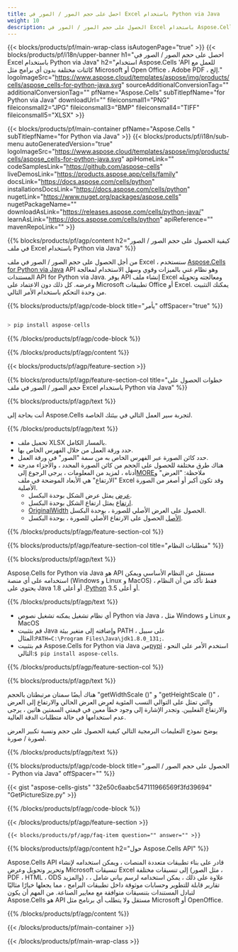 ```yaml
---
title: احصل على حجم الصور / الصور في Excel باستخدام Python via Java
weight: 10
description: الحصول على حجم الصور / الصور في Excel باستخدام Aspose.Cells 'Python via Java API بدون أي برامج مثل Microsoft أو Open Office ، Adobe PDF ، إلخ.
---
```

{{< blocks/products/pf/main-wrap-class isAutogenPage="true" >}}
{{< blocks/products/pf/i18n/upper-banner h1="احصل على حجم الصور / الصور في Excel باستخدام Python via Java" h2="استخدام Aspose.Cells \'API للعمل مع كائنات مختلفة بدون أي برامج مثل Microsoft أو Open Office ، Adobe PDF ، إلخ." logoImageSrc="https://www.aspose.cloud/templates/aspose/img/products/cells/aspose_cells-for-python-java.svg" sourceAdditionalConversionTag="" additionalConversionTag="" pfName="Aspose.Cells" subTitlepfName="for Python via Java" downloadUrl="" fileiconsmall1="PNG" fileiconsmall2="JPG" fileiconsmall3="BMP" fileiconsmall4="TIFF" fileiconsmall5="XLSX" >}}

{{< blocks/products/pf/main-container pfName="Aspose.Cells " subTitlepfName="for Python via Java" >}}
{{< blocks/products/pf/i18n/sub-menu autoGeneratedVersion="true" logoImageSrc="https://www.aspose.cloud/templates/aspose/img/products/cells/aspose_cells-for-python-java.svg" apiHomeLink="" codeSamplesLink="https://github.com/aspose-cells" liveDemosLink="https://products.aspose.app/cells/family" docsLink="https://docs.aspose.com/cells/python" installationsDocsLink="https://docs.aspose.com/cells/python" nugetLink="https://www.nuget.org/packages/aspose.cells" nugetPackageName="" downloadAsLink="https://releases.aspose.com/cells/python-java/" learnAsLink="https://docs.aspose.com/cells/python" apiReference="" mavenRepoLink="" >}}

{{% blocks/products/pf/agp/content h2="كيفية الحصول على حجم الصور / الصور في ملف Excel باستخدام Python via Java" %}}

 من أجل الحصول على حجم الصور / الصور في ملف Excel ، سنستخدم
 [Aspose.Cells for Python via Java](https://pypi.org/project/aspose-cells/) 
 API وهو نظام غني بالميزات وقوي وسهل الاستخدام لمعالجة المستندات API for Python via Java. يوفر API إنشاء ملف Excel ومعالجته وتحويله وعرضه. كل ذلك دون الاعتماد على Microsoft تطبيقات Office أو Excel. يمكنك التثبيت من وحدة التحكم باستخدام الأمر التالي.

{{% blocks/products/pf/agp/code-block title="يأمر" offSpacer="true" %}}

```cs

> pip install aspose-cells

```

{{% /blocks/products/pf/agp/code-block %}}

{{% /blocks/products/pf/agp/content %}}

{{< blocks/products/pf/agp/feature-section >}}

{{% blocks/products/pf/agp/feature-section-col title="خطوات الحصول على حجم الصور / الصور في ملف Excel باستخدام Python via Java" %}}

{{% blocks/products/pf/agp/text %}}

أنت بحاجة إلى Aspose.Cells لتجربة سير العمل التالي في بيئتك الخاصة.

{{% /blocks/products/pf/agp/text %}}

+ تحميل ملف XLSX بالمسار الكامل.
+ حدد ورقة العمل من خلال الفهرس الخاص بها.
+ حدد كائن الصورة عبر الفهرس الخاص به من سمة "الصور" في ورقة العمل.
 + هناك طرق مختلفة للحصول على الحجم من كائن الصورة المحدد ، والأجزاء مدرجة أدناه ، لمزيد من المعلومات ، يرجى الرجوع إلى[MORE](https://reference.aspose.com/cells/python-java/asposecells.api/Picture)ملاحظة: "العرض" و "الارتفاع" هي الأبعاد الموضحة في ملف Excel وقد تكون أكبر أو أصغر من الصورة الأصلية.
    + [عرض](https://reference.aspose.com/cells/python-java/asposecells.api/picture#Width) يمثل عرض الشكل بوحدة البكسل.
    + [ارتفاع](https://reference.aspose.com/cells/python-java/asposecells.api/picture#Height) يمثل ارتفاع الشكل بوحدة البكسل.
    + [OriginalWidth](https://reference.aspose.com/cells/python-java/asposecells.api/picture#OriginalWidth) الحصول على العرض الأصلي للصورة ، بوحدة البكسل.
    + [الأصل](https://reference.aspose.com/cells/python-java/asposecells.api/picture#OriginalHeight) الحصول على الارتفاع الأصلي للصورة ، بوحدة البكسل.
    

{{% /blocks/products/pf/agp/feature-section-col %}}

{{% blocks/products/pf/agp/feature-section-col title="متطلبات النظام" %}}

{{% blocks/products/pf/agp/text %}}

Aspose.Cells for Python via Java هو API مستقل عن النظام الأساسي ويمكن استخدامه على أي منصة (Windows و Linux و MacOS) ، فقط تأكد من أن النظام يحتوي على Java 1.8 أو أعلى ،[Python](https://www.python.org/downloads/) 3.5 أو أعلى.
 
{{% /blocks/products/pf/agp/text %}}

- أي نظام تشغيل يمكنه تشغيل نصوص Python via Java ، مثل Windows و Linux و MacOS
-  قم بتثبيت Java وإضافته إلى متغير بيئة PATH ، على سبيل المثال:<code>PATH=C:\Program Files\Java\jdk1.8.0_131;</code>.
-  قم بتثبيت Aspose.Cells for Python via Java من<a href="https://pypi.org/project/aspose-cells/">pypi</a> ، استخدم الأمر على النحو التالي:<code>$ pip install aspose-cells</code>.

{{% /blocks/products/pf/agp/feature-section-col %}}

{{% blocks/products/pf/agp/text %}}
 
 هناك أيضًا سمتان مرتبطتان بالحجم "getWidthScale ()" و "getHeightScale ()" ، والتي تمثل على التوالي النسب المئوية لعرض العرض الحالي والارتفاع إلى العرض والارتفاع الفعليين.
 وتجدر الإشارة إلى وجود خطأ معين في قيمتي السمتين هاتين ، يرجى عدم استخدامها في حالة متطلبات الدقة العالية.
 
 يوضح نموذج التعليمات البرمجية التالي كيفية الحصول على حجم ونسبة تكبير العرض لصورة / صورة.

{{% /blocks/products/pf/agp/text %}}

{{% blocks/products/pf/agp/code-block title="الحصول على حجم الصور / الصور - Python via Java" offSpacer="" %}}

{{< gist "aspose-cells-gists" "32e50c6aabc547111966569f3fd39694" "GetPictureSize.py" >}}

{{% /blocks/products/pf/agp/code-block %}}

{{< /blocks/products/pf/agp/feature-section >}}

    {{< blocks/products/pf/agp/faq-item question="" answer="" >}}
 

<!-- aboutfile Starts -->

{{% blocks/products/pf/agp/content h2="حول Aspose.Cells API" %}}

Aspose.Cells API قادر على بناء تطبيقات متعددة المنصات ، ويمكن استخدامه لإنشاء وتحرير وتحويل وعرض Microsoft تنسيقات Excel إلى تنسيقات مختلفة (مثل الصور ، PDF ، HTML ، ODS والمزيد) ، علاوة على ذلك ، يمكن استخدامه لرسم بياني شامل ، تقارير قابلة للتطوير وحسابات موثوقة داخل تطبيقات البرامج ، مما يجعلها خيارًا مثاليًا لتبادل المستندات بتنسيقات متوافقة مع معايير الصناعة. من المهم أن يكون Aspose.Cells هو API مستقل ولا يتطلب أي برنامج مثل Microsoft أو OpenOffice.

{{% /blocks/products/pf/agp/content %}}



<!-- aboutfile Ends -->
<!--
{{< blocks/products/pf/agp/other-supported-section title="Other Supported Splitting Formats" subTitle="Using C#, One can also split large file into chunks of many other file formats including." >}}

{{< blocks/products/pf/agp/other-supported-section-item href="https://products.aspose.com/cells/net/splitter/ods/" name="ODS" description="OpenDocument Spreadsheet File" >}}
{{< blocks/products/pf/agp/other-supported-section-item href="https://products.aspose.com/cells/net/splitter/xls/" name="XLS" description="Excel Binary Format" >}}
{{< blocks/products/pf/agp/other-supported-section-item href="https://products.aspose.com/cells/net/splitter/xlsb/" name="XLSB" description="Binary Excel Workbook File" >}}
{{< blocks/products/pf/agp/other-supported-section-item href="https://products.aspose.com/cells/net/splitter/xlsm/" name="XLSM" description="Spreadsheet File" >}}

{{< /blocks/products/pf/agp/other-supported-section >}}

-->

{{< /blocks/products/pf/main-container >}}
    
{{< /blocks/products/pf/main-wrap-class >}}
